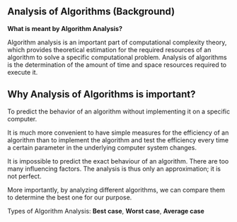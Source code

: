 ## Analysis of Algorithms (Background)
**What is meant by Algorithm Analysis?** 

Algorithm analysis is an important part of computational complexity theory, which provides theoretical estimation for the required resources of 
an algorithm to solve a specific computational problem. 
Analysis of algorithms is the determination of the amount of time and space resources required to execute it.

## Why Analysis of Algorithms is important?
To predict the behavior of an algorithm without implementing it on a specific computer.

It is much more convenient to have simple measures for the efficiency of an algorithm than to implement the algorithm and test the efficiency every time a certain parameter in the underlying computer system changes.

It is impossible to predict the exact behaviour of an algorithm. There are too many influencing factors. The analysis is thus only an approximation; it is not perfect.

More importantly, by analyzing different algorithms, we can compare them to determine the best one for our purpose.

Types of Algorithm Analysis:
**Best case**, **Worst case**, **Average case**
